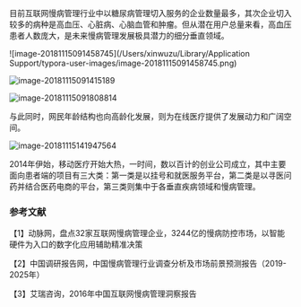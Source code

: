 目前互联网慢病管理行业中以糖尿病管理切入服务的企业数量最多，其次企业切入较多的病种是高血压、心脏病、心脑血管和肿瘤。但从潜在用户总量来看，高血压患者人数庞大，是未来慢病管理发展极具潜力的细分垂直领域。

![image-20181115091458745](/Users/xinwuzu/Library/Application Support/typora-user-images/image-20181115091458745.png)



![image-20181115091415189](https://ws3.sinaimg.cn/large/006tNbRwgy1fx8haezlwoj30zg0p0x2m.jpg)

![image-20181115091808814](https://ws3.sinaimg.cn/large/006tNbRwgy1fx8hegsv1bj30zg0don1t.jpg)



与此同时，网民年龄结构也向高龄化发展，则为在线医疗提供了发展动力和广阔空间。



![image-20181115141947564](https://ws3.sinaimg.cn/large/006tNbRwgy1fx8q4b9y7bj31es0xgqlb.jpg)



2014年伊始，移动医疗开始大热，一时间，数以百计的创业公司成立，其中主要面向患者端的项目有三大类：第一类是以挂号和就医服务平台，第二类是以寻医问药并结合医药电商的平台，第三类则集中于各垂直疾病领域和慢病管理。





### 参考文献

【1】动脉网，盘点32家互联网慢病管理企业，3244亿的慢病防控市场，以智能硬件为入口的数字化应用辅助精准决策

【2】中国调研报告网，中国慢病管理行业调查分析及市场前景预测报告（2019-2025年）

【3】艾瑞咨询，2016年中国互联网慢病管理洞察报告



